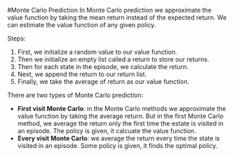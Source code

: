 #Monte Carlo Prediction
In Monte Carlo prediction we approximate the value function by taking the mean return instead of the expected return. We can estimate the value function of any given policy.

Steps:
1. First, we initialize a random value to our value function.
2. Then we initialize an empty list called a return to store our returns.
3. Then for each state in the episode, we calculate the return.
4. Next, we append the return to our return list.
5. Finally, we take the average of return as our value function.

There are two types of Monte Carlo prediction:
* **First visit Monte Carlo**: in the Monte Carlo methods we approximate the value function by taking the average return. But in the first Monte Carlo method, we average the return only the first time the estate is visited in an episode. The policy is given, it calcuate the value function.
* **Every visit Monte Carlo**: we average the return every time the state is visited in an episode. Some policy is given, it finds the optimal policy.
 